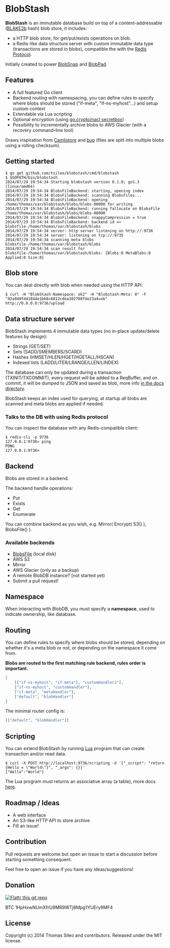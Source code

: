 BlobStash
=========

**BlobStash** is an immutable database build on top of a content-addressable ([BLAKE2b](https://blake2.net) hash) blob store, it includes:

- a HTTP blob store, for get/put/exists operations on blob.
- a Redis-like data structure server with custom immutable data type (transactions are stored in blobs), compatible the with the [Redis Protocol](http://redis.io/topics/protocol).

Initially created to power [BlobSnap](https://github.com/tsileo/blobsnap) and [BlobPad](https://github.com/tsileo/blobpad).

## Features

- A full featured Go client
- Backend routing with namespacing, you can define rules to specify where blobs should be stored ("if-meta", "if-ns-myhost"...) and setup custom context
- Extendable via Lua scripting
- Optional encryption (using [go.crypto/nacl secretbox](http://godoc.org/code.google.com/p/go.crypto/nacl))
- Possibility to incrementally archive blobs to AWS Glacier (with a recovery command-line tool)

Draws inspiration from [Camlistore](http://camlistore.org/) and [bup](https://github.com/bup/bup) (files are split into multiple blobs using a rolling checksum).

## Getting started

```console
$ go get github.com/tsileo/blobstash/cmd/blobstash
$ $GOPATH/bin/blobstash
2014/07/29 19:54:34 Starting blobstash version 0.1.0; go1.3 (linux/amd64)
2014/07/29 19:54:34 BlobsFileBackend: starting, opening index
2014/07/29 19:54:34 BlobsFileBackend: scanning BlobsFiles...
2014/07/29 19:54:34 BlobsFileBackend: opening /home/thomas/var/blobstash/blobs/blobs-00000 for writing
2014/07/29 19:54:34 BlobsFileBackend: running fallocate on BlobsFile /home/thomas/var/blobstash/blobs/blobs-00000
2014/07/29 19:54:34 BlobsFileBackend: snappyCompression = true
2014/07/29 19:54:34 BlobsFileBackend: backend id => blobsfile-/home/thomas/var/blobstash/blobs
2014/07/29 19:54:34 server: http server listening on http://:9736
2014/07/29 19:54:34 server: listening on tcp://:9735
2014/07/29 19:54:34 scanning meta blobs blobsfile-/home/thomas/var/blobstash/blobs
2014/07/29 19:54:34 scan result for blobsfile-/home/thomas/var/blobstash/blobs: {Blobs:0 MetaBlobs:0 Applied:0 Size:0}
```

## Blob store

You can deal directly with blob when needed using the HTTP API:

```console
$ curl -H "BlobStash-Namespace: ok2" -H "Blobstash-Meta: 0" -F "92a949fd41844e1bb8c6812cdea102708fde23a4=ok" http://0.0.0.0:9736/upload
```

## Data structure server

BlobStash implements 4 immutable data types (no in-place update/delete features by design):

- Strings (GET/SET)
- Sets (SADD/SMEMBERS/SCARD)
- Hashes (HMSET/HLEN/HGET/HGETALL/HSCAN)
- Indexed lists (LADD/LITER/LRANGE/LLEN/LINDEX)

The database can only be updated during a transaction (TXINIT/TXCOMMIT),
every request will be added to a ReqBuffer, and on commit, it will be dumped to JSON and saved as blob,
more info [in the docs directory](docs/under-the-hood.md).

BlobStash keeps an index used for querying, at startup all blobs are scanned and meta blobs are applied if needed.

### Talks to the DB with using Redis protocol

You can inspect the database with any Redis-compatible client:

```console
$ redis-cli -p 9736
127.0.0.1:9736> ping
PONG
127.0.0.1:9736> 
```

## Backend

Blobs are stored in a backend.

The backend handle operations:

- Put
- Exists
- Get
- Enumerate

You can combine backend as you wish, e.g. Mirror( Encrypt( S3() ), BlobsFile() ).

### Available backends

- [BlobsFile](docs/blobsfile.md) (local disk)
- AWS S3
- Mirror
- AWS Glacier (only as a backup)
- A remote BlobDB instance? (not started yet)
- Submit a pull request!

## Namespace

When interacting with BlobDB, you must specify a **namespace**, used to indicate ownership, like database.

## Routing

You can define rules to specify where blobs should be stored, depending on whether it's a meta blob or not, or depending on the namespace it come from.

**Blobs are routed to the first matching rule backend, rules order is important.**

```json
[
    [["if-ns-myhost", "if-meta"], "customHandler2"],
    ["if-ns-myhost", "customHandler"],
    ["if-meta", "metaHandler"],
    ["default", "blobHandler"]
]
```

The minimal router config is:

```json
[["default", "blobHandler"]]
```

## Scripting

You can extend BlobStash by running [Lua](http://www.lua.org/) program that can create transaction and/or read data.

```console
$ curl -X POST http://localhost:9736/scripting -d '{"_script": "return {Hello = \"World\"}", "_args": {}}'
{"Hello":"World"}
```

The Lua program must returns an associative array (a table), more docs [here](docs/scripting.md).

## Roadmap / Ideas

- A web interface
- An S3-like HTTP API to store archive
- Fill an issue!

## Contribution

Pull requests are welcome but open an issue to start a discussion before starting something consequent.

Feel free to open an issue if you have any ideas/suggestions!

## Donation

[![Flattr this git repo](http://api.flattr.com/button/flattr-badge-large.png)](https://flattr.com/submit/auto?user_id=tsileo&url=https%3A%2F%2Fgithub.com%2Ftsileo%2Fblobstash)

BTC 1HpHxwNUmXfrU9MR9WTj8Mpg1YUEry9MF4

## License

Copyright (c) 2014 Thomas Sileo and contributors. Released under the MIT license.
